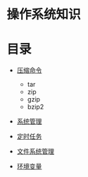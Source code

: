# 操作系统知识

# 目录
- [压缩命令](compress.md)
  - tar
  - zip
  - gzip
  - bzip2

- [系统管理](system-manage.md)
- [定时任务](crontab.md)
- [文件系统管理](file-system.md)
- [环境变量](environment.md)